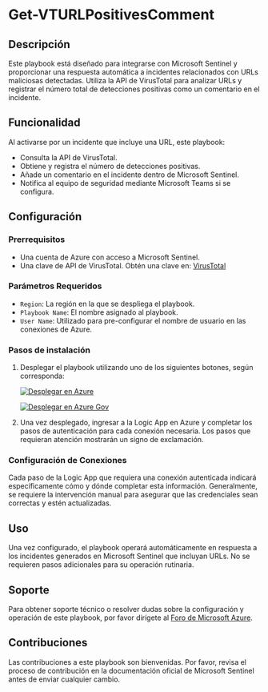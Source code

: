 # Get-VTURLPositivesComment

## Descripción
Este playbook está diseñado para integrarse con Microsoft Sentinel y proporcionar una respuesta automática a incidentes relacionados con URLs maliciosas detectadas. Utiliza la API de VirusTotal para analizar URLs y registrar el número total de detecciones positivas como un comentario en el incidente.

## Funcionalidad
Al activarse por un incidente que incluye una URL, este playbook:
- Consulta la API de VirusTotal.
- Obtiene y registra el número de detecciones positivas.
- Añade un comentario en el incidente dentro de Microsoft Sentinel.
- Notifica al equipo de seguridad mediante Microsoft Teams si se configura.

## Configuración
### Prerrequisitos
- Una cuenta de Azure con acceso a Microsoft Sentinel.
- Una clave de API de VirusTotal. Obtén una clave en: [VirusTotal](https://www.virustotal.com/gui/join-us)

### Parámetros Requeridos
- `Region`: La región en la que se despliega el playbook.
- `Playbook Name`: El nombre asignado al playbook.
- `User Name`: Utilizado para pre-configurar el nombre de usuario en las conexiones de Azure.

### Pasos de instalación
1. Desplegar el playbook utilizando uno de los siguientes botones, según corresponda:
   
   [![Desplegar en Azure](https://aka.ms/deploytoazurebutton)](https://portal.azure.com/#create/Microsoft.Template/uri/https%3A%2F%2Fraw.githubusercontent.com%2FAzure%2FAzure-Sentinel%2Fmaster%2FPlaybooks%2FGet-VTURLPositivesComment%2Fazuredeploy.json)

   [![Desplegar en Azure Gov](https://aka.ms/deploytoazuregovbutton)](https://portal.azure.us/#create/Microsoft.Template/uri/https%3A%2F%2Fraw.githubusercontent.com%2FAzure%2FAzure-Sentinel%2Fmaster%2FPlaybooks%2FGet-VTURLPositivesComment%2Fazuredeploy.json)

2. Una vez desplegado, ingresar a la Logic App en Azure y completar los pasos de autenticación para cada conexión necesaria. Los pasos que requieran atención mostrarán un signo de exclamación.

### Configuración de Conexiones
Cada paso de la Logic App que requiera una conexión autenticada indicará específicamente cómo y dónde completar esta información. Generalmente, se requiere la intervención manual para asegurar que las credenciales sean correctas y estén actualizadas.

## Uso
Una vez configurado, el playbook operará automáticamente en respuesta a los incidentes generados en Microsoft Sentinel que incluyan URLs. No se requieren pasos adicionales para su operación rutinaria.

## Soporte
Para obtener soporte técnico o resolver dudas sobre la configuración y operación de este playbook, por favor dirígete al [Foro de Microsoft Azure](https://techcommunity.microsoft.com/t5/azure/ct-p/Azure).

## Contribuciones
Las contribuciones a este playbook son bienvenidas. Por favor, revisa el proceso de contribución en la documentación oficial de Microsoft Sentinel antes de enviar cualquier cambio.
